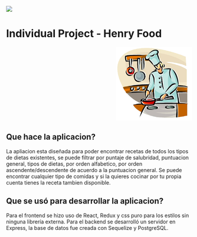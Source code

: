 <p align='left'>
    <img src='https://static.wixstatic.com/media/85087f_0d84cbeaeb824fca8f7ff18d7c9eaafd~mv2.png/v1/fill/w_160,h_30,al_c,q_85,usm_0.66_1.00_0.01/Logo_completo_Color_1PNG.webp' </img>
</p>

# Individual Project - Henry Food

<p align="right">
  <img height="200" src="./cooking.png" />
</p>

## Que hace la aplicacion?

La apliacion esta diseñada para poder encontrar recetas de todos los tipos de dietas existentes, se puede filtrar por puntaje de salubridad, puntuacion general, tipos
de dietas, por orden alfabetico, por orden ascendente/descendente de acuerdo a la puntuacion general. Se puede encontrar cualquier tipo de comidas y si la quieres
cocinar por tu propia cuenta tienes la  receta tambien disponible.

## Que se usó para desarrollar la aplicacion? 

Para el frontend se hizo uso de React, Redux y css puro para los estilos sin ninguna librería externa. Para el backend se desarrolló un servidor en Express, la base de datos fue creada con Sequelize y PostgreSQL.
